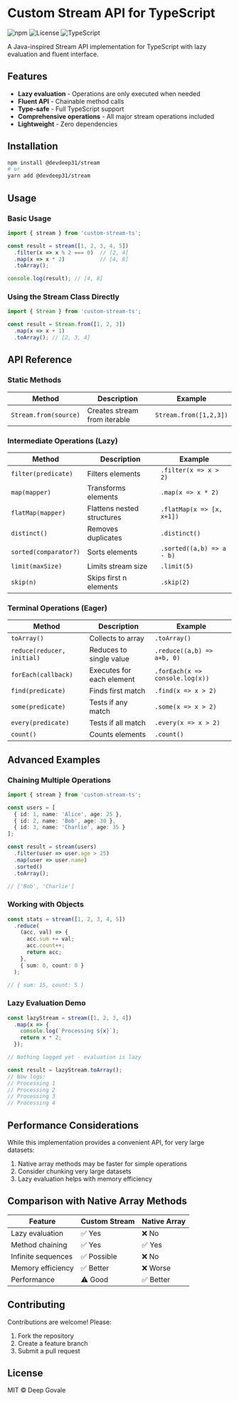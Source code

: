 # Custom Stream API for TypeScript

![npm](https://img.shields.io/npm/v/custom-stream-ts)
![License](https://img.shields.io/npm/l/custom-stream-ts)
![TypeScript](https://img.shields.io/badge/TypeScript-4.0+-blue)

A Java-inspired Stream API implementation for TypeScript with lazy evaluation and fluent interface.

## Features

- **Lazy evaluation** - Operations are only executed when needed
- **Fluent API** - Chainable method calls
- **Type-safe** - Full TypeScript support
- **Comprehensive operations** - All major stream operations included
- **Lightweight** - Zero dependencies

## Installation

```bash
npm install @devdeep31/stream
# or
yarn add @devdeep31/stream
```

## Usage

### Basic Usage

```typescript
import { stream } from 'custom-stream-ts';

const result = stream([1, 2, 3, 4, 5])
  .filter(x => x % 2 === 0)  // [2, 4]
  .map(x => x * 2)           // [4, 8]
  .toArray();

console.log(result); // [4, 8]
```

### Using the Stream Class Directly

```typescript
import { Stream } from 'custom-stream-ts';

const result = Stream.from([1, 2, 3])
  .map(x => x + 1)
  .toArray(); // [2, 3, 4]
```

## API Reference

### Static Methods

| Method | Description | Example |
|--------|-------------|---------|
| `Stream.from(source)` | Creates stream from iterable | `Stream.from([1,2,3])` |

### Intermediate Operations (Lazy)

| Method | Description | Example |
|--------|-------------|---------|
| `filter(predicate)` | Filters elements | `.filter(x => x > 2)` |
| `map(mapper)` | Transforms elements | `.map(x => x * 2)` |
| `flatMap(mapper)` | Flattens nested structures | `.flatMap(x => [x, x+1])` |
| `distinct()` | Removes duplicates | `.distinct()` |
| `sorted(comparator?)` | Sorts elements | `.sorted((a,b) => a - b)` |
| `limit(maxSize)` | Limits stream size | `.limit(5)` |
| `skip(n)` | Skips first n elements | `.skip(2)` |

### Terminal Operations (Eager)

| Method | Description | Example |
|--------|-------------|---------|
| `toArray()` | Collects to array | `.toArray()` |
| `reduce(reducer, initial)` | Reduces to single value | `.reduce((a,b) => a+b, 0)` |
| `forEach(callback)` | Executes for each element | `.forEach(x => console.log(x))` |
| `find(predicate)` | Finds first match | `.find(x => x > 2)` |
| `some(predicate)` | Tests if any match | `.some(x => x > 2)` |
| `every(predicate)` | Tests if all match | `.every(x => x > 2)` |
| `count()` | Counts elements | `.count()` |

## Advanced Examples

### Chaining Multiple Operations

```typescript
import { stream } from 'custom-stream-ts';

const users = [
  { id: 1, name: 'Alice', age: 25 },
  { id: 2, name: 'Bob', age: 30 },
  { id: 3, name: 'Charlie', age: 35 }
];

const result = stream(users)
  .filter(user => user.age > 25)
  .map(user => user.name)
  .sorted()
  .toArray();

// ['Bob', 'Charlie']
```

### Working with Objects

```typescript
const stats = stream([1, 2, 3, 4, 5])
  .reduce(
    (acc, val) => {
      acc.sum += val;
      acc.count++;
      return acc;
    },
    { sum: 0, count: 0 }
  );

// { sum: 15, count: 5 }
```

### Lazy Evaluation Demo

```typescript
const lazyStream = stream([1, 2, 3, 4])
  .map(x => {
    console.log(`Processing ${x}`);
    return x * 2;
  });

// Nothing logged yet - evaluation is lazy

const result = lazyStream.toArray();
// Now logs:
// Processing 1
// Processing 2
// Processing 3
// Processing 4
```

## Performance Considerations

While this implementation provides a convenient API, for very large datasets:

1. Native array methods may be faster for simple operations
2. Consider chunking very large datasets
3. Lazy evaluation helps with memory efficiency

## Comparison with Native Array Methods

| Feature | Custom Stream | Native Array |
|---------|--------------|--------------|
| Lazy evaluation | ✅ Yes | ❌ No |
| Method chaining | ✅ Yes | ✅ Yes |
| Infinite sequences | ✅ Possible | ❌ No |
| Memory efficiency | ✅ Better | ❌ Worse |
| Performance | ⚠️ Good | ✅ Better |

## Contributing

Contributions are welcome! Please:

1. Fork the repository
2. Create a feature branch
3. Submit a pull request

## License

MIT © Deep Govale
